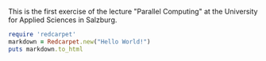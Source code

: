 This is the first exercise of the lecture "Parallel Computing" at the University for Applied Sciences in Salzburg.

```ruby
require 'redcarpet'
markdown = Redcarpet.new("Hello World!")
puts markdown.to_html
```